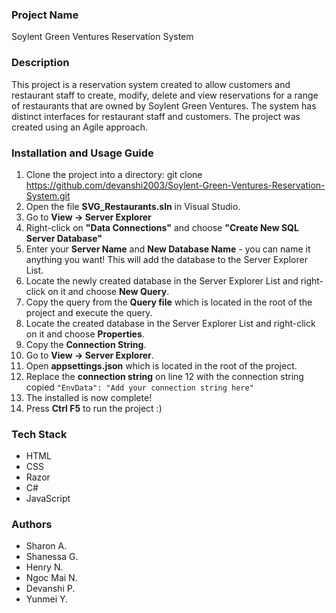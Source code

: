 ### Project Name
Soylent Green Ventures Reservation System 
### Description
This project is a reservation system created to allow customers and restaurant staff to create, modify, delete and view reservations for a range of restaurants that are owned by Soylent Green Ventures. The system has distinct interfaces for restaurant staff and customers. The project was created using an Agile approach.

### Installation and Usage Guide 
1. Clone the project into a directory: git clone https://github.com/devanshi2003/Soylent-Green-Ventures-Reservation-System.git
2. Open the file **SVG_Restaurants.sln** in Visual Studio.
3. Go to **View -> Server Explorer**
4. Right-click on **"Data Connections"** and choose **"Create New SQL Server Database"**
5. Enter your **Server Name** and **New Database Name** - you can name it anything you want! This will add the database to the Server Explorer List.
6. Locate the newly created database in the Server Explorer List and right-click on it and choose **New Query**.
7. Copy the query from the **Query file** which is located in the root of the project and execute the query.
8. Locate the created database in the Server Explorer List and right-click on it and choose **Properties**.
9. Copy the **Connection String**.
10. Go to **View -> Server Explorer**.
11. Open **appsettings.json** which is located in the root of the project.
12. Replace the **connection string** on line 12 with the connection string copied `"EnvData": "Add your connection string here"`
13. The installed is now complete!
14. Press **Ctrl F5** to run the project :)

### Tech Stack
- HTML
- CSS
- Razor
- C#
- JavaScript

### Authors 
- Sharon A.
- Shanessa G.
- Henry N.
- Ngoc Mai N.
- Devanshi P.
- Yunmei Y.


